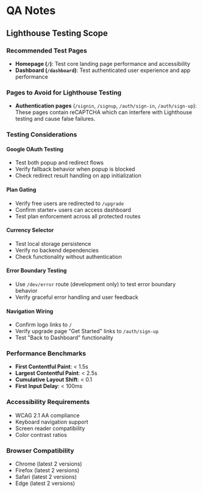 # QA Notes

## Lighthouse Testing Scope

### Recommended Test Pages
- **Homepage (`/`)**: Test core landing page performance and accessibility
- **Dashboard (`/dashboard`)**: Test authenticated user experience and app performance

### Pages to Avoid for Lighthouse Testing
- **Authentication pages** (`/signin`, `/signup`, `/auth/sign-in`, `/auth/sign-up`): These pages contain reCAPTCHA which can interfere with Lighthouse testing and cause false failures.

### Testing Considerations

#### Google OAuth Testing
- Test both popup and redirect flows
- Verify fallback behavior when popup is blocked
- Check redirect result handling on app initialization

#### Plan Gating
- Verify free users are redirected to `/upgrade`
- Confirm starter+ users can access dashboard
- Test plan enforcement across all protected routes

#### Currency Selector
- Test local storage persistence
- Verify no backend dependencies
- Check functionality without authentication

#### Error Boundary Testing
- Use `/dev/error` route (development only) to test error boundary behavior
- Verify graceful error handling and user feedback

#### Navigation Wiring
- Confirm logo links to `/`
- Verify upgrade page "Get Started" links to `/auth/sign-up`
- Test "Back to Dashboard" functionality

### Performance Benchmarks
- **First Contentful Paint**: < 1.5s
- **Largest Contentful Paint**: < 2.5s
- **Cumulative Layout Shift**: < 0.1
- **First Input Delay**: < 100ms

### Accessibility Requirements
- WCAG 2.1 AA compliance
- Keyboard navigation support
- Screen reader compatibility
- Color contrast ratios

### Browser Compatibility
- Chrome (latest 2 versions)
- Firefox (latest 2 versions)
- Safari (latest 2 versions)
- Edge (latest 2 versions)

